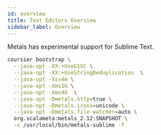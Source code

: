 ```yaml
---
id: overview
title: Text Editors Overview
sidebar_label: Overview
---
```


Metals has experimental support for Sublime Text.

```sh
coursier bootstrap \
  --java-opt -XX:+UseG1GC \
  --java-opt -XX:+UseStringDeduplication  \
  --java-opt -Xss4m \
  --java-opt -Xms1G \
  --java-opt -Xmx4G  \
  --java-opt -Dmetals.http=true \
  --java-opt -Dmetals.icons=unicode \
  --java-opt -Dmetals.file-watcher=auto \
  org.scalameta:metals_2.12:SNAPSHOT \
  -o /usr/local/bin/metals-sublime -f
```
